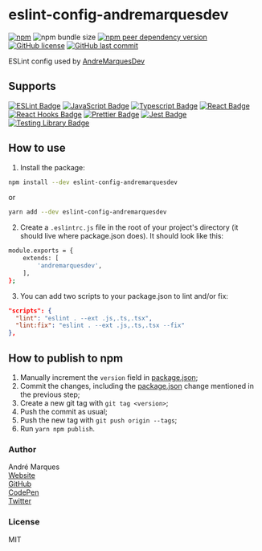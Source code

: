 # eslint-config-andremarquesdev

[![npm](https://img.shields.io/npm/v/eslint-config-andremarquesdev)](https://www.npmjs.com/package/eslint-config-andremarquesdev)
![npm bundle size](https://img.shields.io/bundlephobia/minzip/eslint-config-andremarquesdev)
[![npm peer dependency version](https://img.shields.io/npm/dependency-version/eslint-config-andremarquesdev/peer/eslint)](https://eslint.org/)
[![GitHub license](https://img.shields.io/github/license/AndreMarquesDev/eslint-config-andremarquesdev)](https://github.com/AndreMarquesDev/eslint-config-andremarquesdev/blob/master/LICENSE)
[![GitHub last commit](https://img.shields.io/github/last-commit/AndreMarquesDev/eslint-config-andremarquesdev)](https://github.com/AndreMarquesDev/eslint-config-andremarquesdev)

ESLint config used by [AndreMarquesDev](https://github.com/AndreMarquesDev)

## Supports

<a href="https://eslint.org/" target="_blank">![ESLint Badge](https://img.shields.io/badge/ESLint_V8-4B3263?style=for-the-badge&logo=eslint&logoColor=white)</a>
<a href="https://developer.mozilla.org/en-US/docs/Web/JavaScript" target="_blank">![JavaScript Badge](https://img.shields.io/badge/JavaScript-F7DF1E?style=for-the-badge&logo=javascript&logoColor=black)</a>
<a href="https://www.typescriptlang.org/" target="_blank">![Typescript Badge](https://img.shields.io/badge/TypeScript-007ACC?style=for-the-badge&logo=typescript&logoColor=white)</a>
<a href="https://reactjs.org" target="_blank">![React Badge](https://img.shields.io/badge/React-20232A?style=for-the-badge&logo=react&logoColor=61DAFB)</a>
<a href="https://reactjs.org/docs/hooks-intro.html" target="_blank">![React Hooks Badge](https://img.shields.io/badge/React_Hooks-20232A?style=for-the-badge&logo=react&logoColor=61DAFB)</a>
<a href="https://prettier.io/" target="_blank">![Prettier Badge](https://img.shields.io/badge/Prettier-1B2B34?style=for-the-badge&logo=prettier&logoColor=61DAFB)</a>
<a href="https://jestjs.io/" target="_blank">![Jest Badge](https://img.shields.io/badge/-jest-%23C21325?style=for-the-badge&logo=jest&logoColor=white)</a>
<a href="https://testing-library.com/" target="_blank">![Testing Library Badge](https://img.shields.io/badge/-TestingLibrary-%23E33332?style=for-the-badge&logo=testing-library&logoColor=white)</a>

## How to use

1. Install the package:

```sh
npm install --dev eslint-config-andremarquesdev
```

or

```sh
yarn add --dev eslint-config-andremarquesdev
```

2. Create a `.eslintrc.js` file in the root of your project's directory (it should live where package.json does). It should look like this:

```sh
module.exports = {
    extends: [
        'andremarquesdev',
    ],
};
```

3. You can add two scripts to your package.json to lint and/or fix:

```json
"scripts": {
  "lint": "eslint . --ext .js,.ts,.tsx",
  "lint:fix": "eslint . --ext .js,.ts,.tsx --fix"
},
```

## How to publish to npm

1. Manually increment the `version` field in [package.json](package.json);
2. Commit the changes, including the [package.json](package.json) change mentioned in the previous step;
3. Create a new git tag with `git tag <version>`;
4. Push the commit as usual;
5. Push the new tag with `git push origin --tags`;
6. Run `yarn npm publish`.

### Author

André Marques  
[Website](https://andremarquesdev.com)  
[GitHub](https://github.com/AndreMarquesDev)  
[CodePen](https://codepen.io/AndreMarquesDev)  
[Twitter](https://twitter.com/axxyJS)  

### License

MIT
